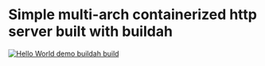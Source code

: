 # Simple multi-arch containerized http server built with buildah

[![Hello World demo buildah build](https://github.com/ptorre/hello-http/actions/workflows/demo.yaml/badge.svg?event=workflow_dispatch)](https://github.com/ptorre/hello-http/actions/workflows/demo.yaml)


